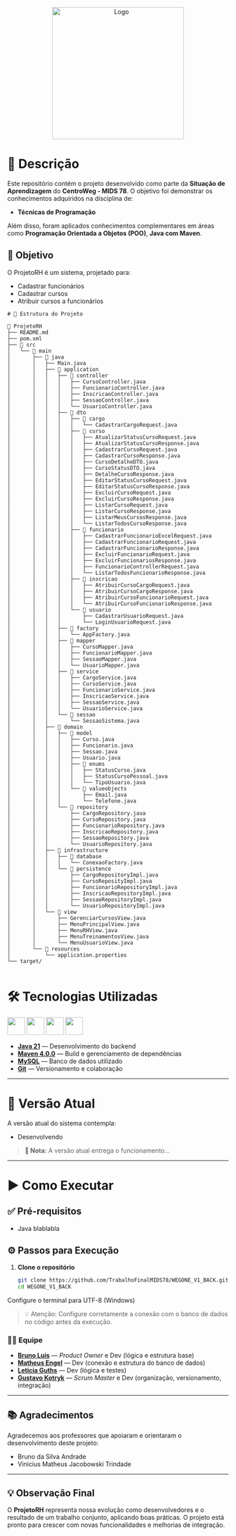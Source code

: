 <p align="center">
  <img src="https://i.postimg.cc/y8zmykw8/logo.jpg" alt="Logo" width="300">
</p>

# 📝 Descrição

Este repositório contém o projeto desenvolvido como parte da **Situação de Aprendizagem** do **CentroWeg - MIDS 78**. O objetivo foi demonstrar os conhecimentos adquiridos na disciplina de:

- **Técnicas de Programação**

Além disso, foram aplicados conhecimentos complementares em áreas como **Programação Orientada a Objetos (POO)**, **Java com Maven**.

## 🎯 Objetivo

O ProjetoRH é um sistema, projetado para:
- Cadastrar funcionários
- Cadastrar cursos
- Atribuir cursos a funcionários

```
# 📂 Estrutura do Projeto

📁 ProjetoRH
├── README.md
├── pom.xml
├── 📁 src
│   └── 📁 main
│       ├── 📁 java
│       │   ├── Main.java
│       │   ├── 📁 application
│       │   │   ├── 📁 controller
│       │   │   │   ├── CursoController.java
│       │   │   │   ├── FuncionarioController.java
│       │   │   │   ├── InscricaoController.java
│       │   │   │   ├── SessaoController.java
│       │   │   │   └── UsuarioController.java
│       │   │   ├── 📁 dto
│       │   │   │   ├── 📁 cargo
│       │   │   │   │   └── CadastrarCargoRequest.java
│       │   │   │   ├── 📁 curso
│       │   │   │   │   ├── AtualizarStatusCursoRequest.java
│       │   │   │   │   ├── AtualizarStatusCursoResponse.java
│       │   │   │   │   ├── CadastrarCursoRequest.java
│       │   │   │   │   ├── CadastrarCursoResponse.java
│       │   │   │   │   ├── CursoDetalheDTO.java
│       │   │   │   │   ├── CursoStatusDTO.java
│       │   │   │   │   ├── DetalheCursoResponse.java
│       │   │   │   │   ├── EditarStatusCursoRequest.java
│       │   │   │   │   ├── EditarStatusCursoResponse.java
│       │   │   │   │   ├── ExcluirCursoRequest.java
│       │   │   │   │   ├── ExcluirCursoResponse.java
│       │   │   │   │   ├── ListarCursoRequest.java
│       │   │   │   │   ├── ListarCursoResponse.java
│       │   │   │   │   ├── ListarMeusCursosResponse.java
│       │   │   │   │   └── ListarTodosCursoResponse.java
│       │   │   │   ├── 📁 funcionario
│       │   │   │   │   ├── CadastrarFuncionarioExcelRequest.java
│       │   │   │   │   ├── CadastrarFuncionarioRequest.java
│       │   │   │   │   ├── CadastrarFuncionarioResponse.java
│       │   │   │   │   ├── ExcluirFuncionarioRequest.java
│       │   │   │   │   ├── ExcluirFuncionariosResponse.java
│       │   │   │   │   ├── FuncionarioControllerRequest.java
│       │   │   │   │   └── ListarTodosFuncionarioResponse.java
│       │   │   │   ├── 📁 inscricao
│       │   │   │   │   ├── AtribuirCursoCargoRequest.java
│       │   │   │   │   ├── AtribuirCursoCargoResponse.java
│       │   │   │   │   ├── AtribuirCursoFuncionarioRequest.java
│       │   │   │   │   └── AtribuirCursoFuncionarioResponse.java
│       │   │   │   └── 📁 usuario
│       │   │   │       ├── CadastrarUsuarioRequest.java
│       │   │   │       └── LoginUsuarioRequest.java
│       │   │   ├── 📁 factory
│       │   │   │   └── AppFactory.java
│       │   │   ├── 📁 mapper
│       │   │   │   ├── CursoMapper.java
│       │   │   │   ├── FuncionarioMapper.java
│       │   │   │   ├── SessaoMapper.java
│       │   │   │   └── UsuarioMapper.java
│       │   │   ├── 📁 service
│       │   │   │   ├── CargoService.java
│       │   │   │   ├── CursoService.java
│       │   │   │   ├── FuncionarioService.java
│       │   │   │   ├── InscricaoService.java
│       │   │   │   ├── SessaoService.java
│       │   │   │   └── UsuarioService.java
│       │   │   └── 📁 sessao
│       │   │       └── SessaoSistema.java
│       │   ├── 📁 domain
│       │   │   ├── 📁 model
│       │   │   │   ├── Curso.java
│       │   │   │   ├── Funcionario.java
│       │   │   │   ├── Sessao.java
│       │   │   │   ├── Usuario.java
│       │   │   │   ├── 📁 enums
│       │   │   │   │   ├── StatusCurso.java
│       │   │   │   │   ├── StatusCursoPessoal.java
│       │   │   │   │   └── TipoUsuario.java
│       │   │   │   └── 📁 valueobjects
│       │   │   │       ├── Email.java
│       │   │   │       └── Telefone.java
│       │   │   └── 📁 repository
│       │   │       ├── CargoRepository.java
│       │   │       ├── CursoRepository.java
│       │   │       ├── FuncionarioRepository.java
│       │   │       ├── InscricaoRepository.java
│       │   │       ├── SessaoRepository.java
│       │   │       └── UsuarioRepository.java
│       │   ├── 📁 infrastructure
│       │   │   ├── 📁 database
│       │   │   │   └── ConexaoFactory.java
│       │   │   └── 📁 persistence
│       │   │       ├── CargoRepositoryImpl.java
│       │   │       ├── CursoReposityImpl.java
│       │   │       ├── FuncionarioRepositoryImpl.java
│       │   │       ├── InscricaoRepositoryImpl.java
│       │   │       ├── SessaoRepositoryImpl.java
│       │   │       └── UsuarioRepositoryImpl.java
│       │   └── 📁 view
│       │       ├── GerenciarCursosView.java
│       │       ├── MenuPrincipalView.java
│       │       ├── MenuRHView.java
│       │       ├── MenuTreinamentosView.java
│       │       └── MenuUsuarioView.java
│       └── 📁 resources
│           └── application.properties
└── target/


```

# 🛠️ Tecnologias Utilizadas

<div align="left">
    <img src="https://cdn.jsdelivr.net/gh/devicons/devicon/icons/java/java-original.svg" height="40" />  
    <img src="https://cdn.jsdelivr.net/gh/devicons/devicon/icons/apache/apache-original.svg" height="40" />  
    <img src="https://cdn.jsdelivr.net/gh/devicons/devicon/icons/mysql/mysql-original.svg" height="40" />  
    <img src="https://cdn.jsdelivr.net/gh/devicons/devicon/icons/git/git-original.svg" height="40" />  
</div>

- [**Java 21**](https://www.oracle.com/java/) — Desenvolvimento do backend  
- [**Maven 4.0.0**](https://maven.apache.org/) — Build e gerenciamento de dependências  
- [**MySQL**](https://www.mysql.com/) — Banco de dados utilizado  
- [**Git**](https://git-scm.com/) — Versionamento e colaboração  

---

# 📱 Versão Atual

A versão atual do sistema contempla:
- Desenvolvendo

> **📌 Nota:** A versão atual entrega o funcionamento...

---

# ▶️ Como Executar

## ✅ Pré-requisitos
- Java blablabla

## ⚙️ Passos para Execução

1. **Clone o repositório**
   ```bash
   git clone https://github.com/TrabalhoFinalMIDS78/WEGONE_V1_BACK.git
   cd WEGONE_V1_BACK
   
Configure o terminal para UTF-8 (Windows)


>💡 Atenção: Configure corretamente a conexão com o banco de dados no código antes da execução.


### 👨‍💻 Equipe

- [**Bruno Luis**](https://github.com/) — *Product Owner* e Dev (lógica e estrutura base)  
- [**Matheus Engel**](https://github.com/) — Dev (conexão e estrutura do banco de dados)  
- [**Leticia Guths**](https://github.com/) — Dev (lógica e testes)  
- [**Gustavo Kotryk**](https://github.com/GustavoKotryk) — *Scrum Master* e Dev (organização, versionamento, integração)

---

## 📚 Agradecimentos

Agradecemos aos professores que apoiaram e orientaram o desenvolvimento deste projeto:

- Bruno da Silva Andrade  
- Vinicius Matheus Jacobowski Trindade  

---

## 💡 Observação Final

O **ProjetoRH** representa nossa evolução como desenvolvedores e o resultado de um trabalho conjunto, aplicando boas práticas. O projeto está pronto para crescer com novas funcionalidades e melhorias de integração.

 
 
